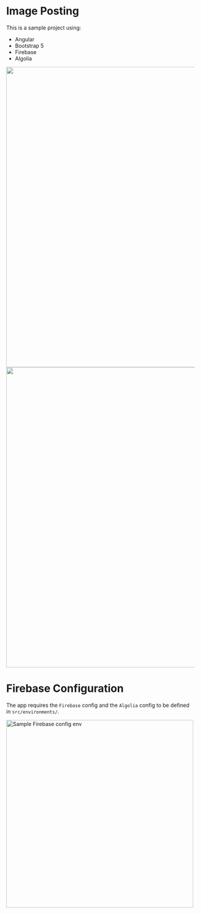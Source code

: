 # Image Posting
This is a sample project using:
- Angular
- Bootstrap 5
- Firebase
- Algolia

<img src="https://user-images.githubusercontent.com/23142137/138616730-c7ca5251-5132-4ee6-94e4-c091512372c7.jpg" width=800>

<img src="https://user-images.githubusercontent.com/23142137/138616734-c781aafe-89e3-43d2-8575-14dcbe7a54df.jpg" width=800>

# Firebase Configuration

The app requires the `Firebase` config and the `Algolia` config to be defined in `src/environments/`.

<img title="Sample Firebase config env" src="https://user-images.githubusercontent.com/23142137/138622758-f497fb41-501c-4000-a779-f9f996a54736.png" width=500>

